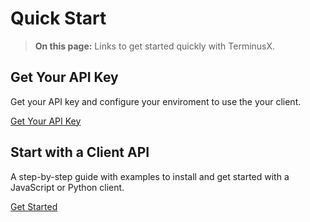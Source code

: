 # Quick Start

> **On this page:** Links to get started quickly with TerminusX.

## Get Your API Key

Get your API key and configure your enviroment to use the your client.   

[Get Your API Key](terminusx/get-your-api-key)

## Start with a Client API

A step-by-step guide with examples to install and get started with a JavaScript or Python client.

[Get Started](terminusx/start-with-a-client)
